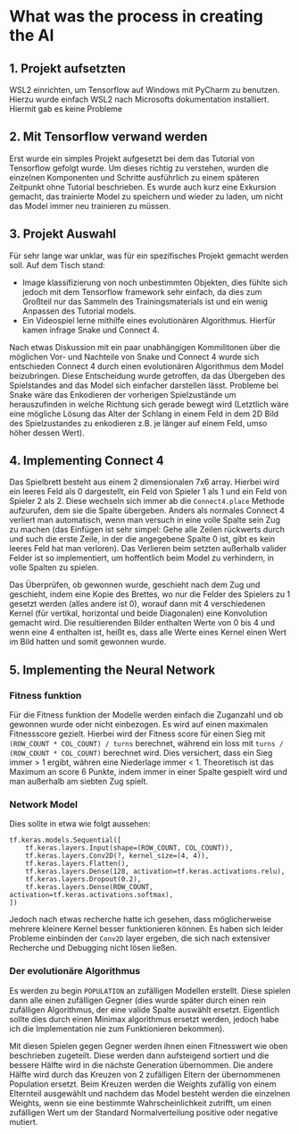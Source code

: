# What was the process in creating the AI

## 1. Projekt aufsetzten

WSL2 einrichten, um Tensorflow auf Windows mit PyCharm zu benutzen. Hierzu wurde einfach WSL2 nach Microsofts
dokumentation installiert. Hiermit gab es keine Probleme

## 2. Mit Tensorflow verwand werden

Erst wurde ein simples Projekt aufgesetzt bei dem das Tutorial von Tensorflow gefolgt wurde.
Um dieses richtig zu verstehen, wurden die einzelnen Komponenten und Schritte ausführlich zu einem späteren Zeitpunkt
ohne Tutorial beschrieben. Es wurde auch kurz eine Exkursion gemacht, das trainierte Model zu speichern und wieder zu
laden, um nicht das Model immer neu trainieren zu müssen.

## 3. Projekt Auswahl

Für sehr lange war unklar, was für ein spezifisches Projekt gemacht werden soll. Auf dem Tisch stand:
- Image klassifizierung von noch unbestimmten Objekten, dies fühlte sich jedoch mit dem Tensorflow framework sehr
  einfach, da dies zum Großteil nur das Sammeln des Trainingsmaterials ist und ein wenig Anpassen des Tutorial models.
- Ein Videospiel lerne mithilfe eines evolutionären Algorithmus. Hierfür kamen infrage Snake und Connect 4.

Nach etwas Diskussion mit ein paar unabhängigen Kommilitonen über die möglichen Vor- und Nachteile von Snake und
Connect 4 wurde sich entschieden Connect 4 durch einen evolutionären Algorithmus dem Model beizubringen. Diese
Entscheidung wurde getroffen, da das Übergeben des Spielstandes and das Model sich einfacher darstellen lässt.
Probleme bei Snake wäre das Enkodieren der vorherigen Spielzustände um herauszufinden in welche Richtung sich gerade
bewegt wird (Letztlich wäre eine mögliche Lösung das Alter der Schlang in einem Feld in dem 2D Bild des Spielzustandes
zu enkodieren z.B. je länger auf einem Feld, umso höher dessen Wert).

## 4. Implementing Connect 4

Das Spielbrett besteht aus einem 2 dimensionalen 7x6 array. Hierbei wird ein leeres Feld als 0 dargestellt, ein Feld von
Spieler 1 als 1 und ein Feld von Spieler 2 als 2. Diese wechseln sich immer ab die `Connect4.place` Methode aufzurufen,
dem sie die Spalte übergeben. Anders als normales Connect 4 verliert man automatisch, wenn man versuch in eine volle
Spalte sein Zug zu machen (das Einfügen ist sehr simpel: Gehe alle Zeilen rückwerts durch und such die erste Zeile, in
der die angegebene Spalte 0 ist, gibt es kein leeres Feld hat man verloren). Das Verlieren beim setzten außerhalb
valider Felder ist so implementiert, um hoffentlich beim Model zu verhindern, in volle Spalten zu spielen.

Das Überprüfen, ob gewonnen wurde, geschieht nach dem Zug und geschieht, indem eine Kopie des Brettes, wo nur die Felder
des Spielers zu 1 gesetzt werden (alles andere ist 0), worauf dann mit 4 verschiedenen Kernel (für vertikal, horizontal
und beide Diagonalen) eine Konvolution gemacht wird. Die resultierenden Bilder enthalten Werte von 0 bis 4 und wenn eine
4 enthalten ist, heißt es, dass alle Werte eines Kernel einen Wert im Bild hatten und somit gewonnen wurde.

## 5. Implementing the Neural Network

### Fitness funktion

Für die Fitness funktion der Modelle werden einfach die Zuganzahl und ob gewonnen wurde oder nicht einbezogen. Es wird
auf einen maximalen Fitnessscore gezielt. Hierbei wird der Fitness score für einen Sieg mit
`(ROW_COUNT * COL_COUNT) / turns` berechnet, während ein loss mit `turns / (ROW_COUNT * COL_COUNT)` berechnet wird.
Dies versichert, dass ein Sieg immer > 1 ergibt, währen eine Niederlage immer < 1. Theoretisch ist das Maximum an score
6 Punkte, indem immer in einer Spalte gespielt wird und man außerhalb am siebten Zug spielt.

### Network Model

Dies sollte in etwa wie folgt aussehen:
```
tf.keras.models.Sequential([
	tf.keras.layers.Input(shape=(ROW_COUNT, COL_COUNT)),
	tf.keras.layers.Conv2D(?, kernel_size=(4, 4)),
	tf.keras.layers.Flatten(),
	tf.keras.layers.Dense(128, activation=tf.keras.activations.relu),
	tf.keras.layers.Dropout(0.2),
	tf.keras.layers.Dense(ROW_COUNT, activation=tf.keras.activations.softmax),
])
```
Jedoch nach etwas recherche hatte ich gesehen, dass möglicherweise mehrere kleinere Kernel besser funktionieren können.
Es haben sich leider Probleme einbinden der `Conv2D` layer ergeben, die sich nach extensiver Recherche und Debugging
nicht lösen ließen.

### Der evolutionäre Algorithmus

Es werden zu begin `POPULATION` an zufälligen Modellen erstellt. Diese spielen dann alle einen zufälligen Gegner (dies
wurde später durch einen rein zufälligen Algorithmus, der eine valide Spalte auswählt ersetzt. Eigentlich sollte dies
durch einen Minimax algorithmus ersetzt werden, jedoch habe ich die Implementation nie zum Funktionieren bekommen).

Mit diesen Spielen gegen Gegner werden ihnen einen Fitnesswert wie oben beschrieben zugeteilt. Diese werden dann
aufsteigend sortiert und die bessere Hälfte wird in die nächste Generation übernommen. Die andere Hälfte wird durch
das Kreuzen von 2 zufälligen Eltern der übernommenen Population ersetzt. Beim Kreuzen werden die Weights zufällig von
einem Elternteil ausgewählt und nachdem das Model besteht werden die einzelnen Weights, wenn sie eine bestimmte
Wahrscheinlichkeit zutrifft, um einen zufälligen Wert um der Standard Normalverteilung positive oder negative mutiert.
